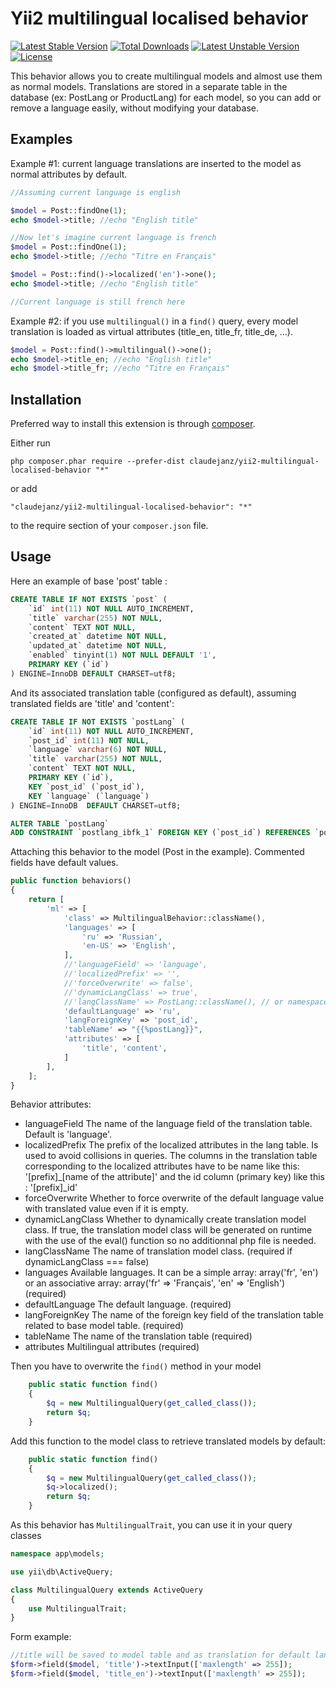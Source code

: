 Yii2 multilingual localised behavior
====================================


[![Latest Stable Version](https://poser.pugx.org/omgdef/yii2-multilingual-behavior/v/stable.svg)](https://packagist.org/packages/claudejanz/yii2-multilingual-localised-behavior) [![Total Downloads](https://poser.pugx.org/omgdef/yii2-multilingual-behavior/downloads.svg)](https://packagist.org/packages/claudejanz/yii2-multilingual-localised-behavior) [![Latest Unstable Version](https://poser.pugx.org/omgdef/yii2-multilingual-behavior/v/unstable.svg)](https://packagist.org/packages/claudejanz/yii2-multilingual-localised-behavior) [![License](https://poser.pugx.org/omgdef/yii2-multilingual-behavior/license.svg)](https://packagist.org/packages/claudejanz/yii2-multilingual-localised-behavior)

This behavior allows you to create multilingual models and almost use them as normal models. Translations are stored in a separate table in the database (ex: PostLang or ProductLang) for each model, so you can add or remove a language easily, without modifying your database.

Examples
--------

Example #1: current language translations are inserted to the model as normal attributes by default.

```php
//Assuming current language is english

$model = Post::findOne(1);
echo $model->title; //echo "English title"

//Now let's imagine current language is french 
$model = Post::findOne(1);
echo $model->title; //echo "Titre en Français"

$model = Post::find()->localized('en')->one();
echo $model->title; //echo "English title"

//Current language is still french here
```

Example #2: if you use `multilingual()` in a `find()` query, every model translation is loaded as virtual attributes (title_en, title_fr, title_de, ...).

```php
$model = Post::find()->multilingual()->one();
echo $model->title_en; //echo "English title"
echo $model->title_fr; //echo "Titre en Français"
```

Installation
------------

Preferred way to install this extension is through [composer](http://getcomposer.org/download/).

Either run

```
php composer.phar require --prefer-dist claudejanz/yii2-multilingual-localised-behavior "*"
```

or add

```
"claudejanz/yii2-multilingual-localised-behavior": "*"
```

to the require section of your `composer.json` file.


Usage
-----

Here an example of base 'post' table :

```sql
CREATE TABLE IF NOT EXISTS `post` (
    `id` int(11) NOT NULL AUTO_INCREMENT,
    `title` varchar(255) NOT NULL,
    `content` TEXT NOT NULL,
    `created_at` datetime NOT NULL,
    `updated_at` datetime NOT NULL,
    `enabled` tinyint(1) NOT NULL DEFAULT '1',
    PRIMARY KEY (`id`)
) ENGINE=InnoDB DEFAULT CHARSET=utf8;
```

And its associated translation table (configured as default), assuming translated fields are 'title' and 'content':

```sql
CREATE TABLE IF NOT EXISTS `postLang` (
    `id` int(11) NOT NULL AUTO_INCREMENT,
    `post_id` int(11) NOT NULL,
    `language` varchar(6) NOT NULL,
    `title` varchar(255) NOT NULL,
    `content` TEXT NOT NULL,
    PRIMARY KEY (`id`),
    KEY `post_id` (`post_id`),
    KEY `language` (`language`)
) ENGINE=InnoDB  DEFAULT CHARSET=utf8;

ALTER TABLE `postLang`
ADD CONSTRAINT `postlang_ibfk_1` FOREIGN KEY (`post_id`) REFERENCES `post` (`id`) ON DELETE CASCADE ON UPDATE CASCADE;
```

Attaching this behavior to the model (Post in the example). Commented fields have default values.

```php
public function behaviors()
{
    return [
        'ml' => [
            'class' => MultilingualBehavior::className(),
            'languages' => [
                'ru' => 'Russian',
                'en-US' => 'English',
            ],
            //'languageField' => 'language',
            //'localizedPrefix' => '',
            //'forceOverwrite' => false',
            //'dynamicLangClass' => true',
            //'langClassName' => PostLang::className(), // or namespace/for/a/class/PostLang
            'defaultLanguage' => 'ru',
            'langForeignKey' => 'post_id',
            'tableName' => "{{%postLang}}",
            'attributes' => [
                'title', 'content',
            ]
        ],
    ];
}
```

Behavior attributes:
* languageField The name of the language field of the translation table. Default is 'language'.
* localizedPrefix The prefix of the localized attributes in the lang table. Is used to avoid collisions in queries. The columns in the translation table corresponding to the localized attributes have to be name like this: '[prefix]_[name of the attribute]' and the id column (primary key) like this : '[prefix]_id'
* forceOverwrite Whether to force overwrite of the default language value with translated value even if it is empty.
* dynamicLangClass Whether to dynamically create translation model class. If true, the translation model class will be generated on runtime with the use of the eval() function so no additionnal php file is needed.
* langClassName The name of translation model class. (required if dynamicLangClass === false)
* languages Available languages. It can be a simple array: array('fr', 'en') or an associative array: array('fr' => 'Français', 'en' => 'English') (required)
* defaultLanguage The default language. (required)
* langForeignKey The name of the foreign key field of the translation table related to base model table. (required)
* tableName The name of the translation table (required)
* attributes Multilingual attributes (required)

Then you have to overwrite the `find()` method in your model

```php
    public static function find()
    {
        $q = new MultilingualQuery(get_called_class());
        return $q;
    }
```

Add this function to the model class to retrieve translated models by default:
```php
    public static function find()
    {
        $q = new MultilingualQuery(get_called_class());
        $q->localized();
        return $q;
    }
```

As this behavior has ```MultilingualTrait```, you can use it in your query classes

```php
namespace app\models;

use yii\db\ActiveQuery;

class MultilingualQuery extends ActiveQuery
{
    use MultilingualTrait;
}
```

Form example:
```php
//title will be saved to model table and as translation for default language
$form->field($model, 'title')->textInput(['maxlength' => 255]);
$form->field($model, 'title_en')->textInput(['maxlength' => 255]);
```
